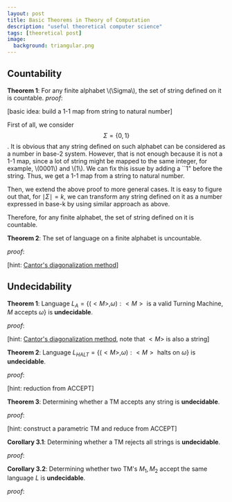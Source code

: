 ```yaml
---
layout: post
title: Basic Theorems in Theory of Computation
description: "useful theoretical computer science"
tags: [theoretical post]
image:
  background: triangular.png
---
```


## Countability

**Theorem 1**: For any finite alphabet \\(\Sigma\\), the set of string defined on it is countable.
_proof_:   

[basic idea: build a 1-1 map from string to natural number]

First of all, we consider $$\Sigma=\{0,1\}$$. It is obvious that any string defined on such alphabet can be considered as a number in base-2 system. However, that is not enough because it is not a 1-1 map, since a lot of string might be mapped to the same integer, for example, \\(0001\\) and \\(1\\). We can fix this issue by adding a ``1" before the string. Thus, we get a 1-1 map from a string to natural number. 

Then, we extend the above proof to more general cases. It is easy to figure out that, for $\mid\Sigma\mid = k$, we can transform any string defined on it as a number expressed in base-k by using similar approach as above.

Therefore, for any finite alphabet, the set of string defined on it is countable.

**Theorem 2**: The set of language on a finite alphabet is uncountable.

_proof_: 

[hint: [Cantor's diagonalization method](https://en.wikipedia.org/wiki/Cantor%27s_diagonal_argument)]

## Undecidability

**Theorem 1**: Language $L_A=\{(<M>,\omega):<M> \mbox{ is a valid Turning Machine, } M \mbox{ accepts } \omega\}$ is **undecidable**.

_proof_:

[hint: [Cantor's diagonalization method](https://en.wikipedia.org/wiki/Cantor%27s_diagonal_argument), note that $<M>$ is also a string]

**Theorem 2**: Language $L_{HALT} = \{(<M>,\omega): <M> \mbox{ halts on } \omega\}$ is **undecidable**.

_proof_:

[hint: reduction from ACCEPT]

**Theorem 3**: Determining whether a TM accepts any string is **undecidable**.

_proof_:

[hint: construct a parametric TM and reduce from ACCEPT]

**Corollary 3.1**: Determining whether a TM rejects all strings is **undecidable**.

_proof_:








**Corollary 3.2**: Determining whether two TM's $M_1, M_2$ accept the same language $L$ is **undecidable**.

_proof_:





  


